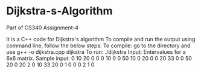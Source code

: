 # Dijkstra-s-Algorithm
Part of CS340 Assignment-4

It is a C++ code for Dijkstra's algorithm
To compile and run the output using command line, follow the below steps:
To compile: go to the directory and use g++ -o dijkstra.cpp dijkstra
To run: ./dijkstra
Input: Entervalues for a 6x6 matrix.
Sample input:
0 10 20 0 0 0 
10 0 0 50 10 0
20 0 0 20 33 0
0 50 20 0 20 2
0 10 33 20 0 1
0 0 0 2 1 0
